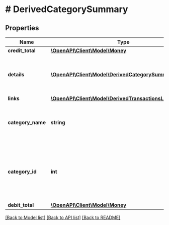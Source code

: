 # # DerivedCategorySummary

## Properties

Name | Type | Description | Notes
------------ | ------------- | ------------- | -------------
**credit_total** | [**\OpenAPI\Client\Model\Money**](Money.md) |  | [optional]
**details** | [**\OpenAPI\Client\Model\DerivedCategorySummaryDetails[]**](DerivedCategorySummaryDetails.md) | Credit and debit summary per date.&lt;br&gt;&lt;br&gt;&lt;b&gt;Applicable containers&lt;/b&gt;: creditCard, bank, investment&lt;br&gt; | [optional] [readonly]
**links** | [**\OpenAPI\Client\Model\DerivedTransactionsLinks**](DerivedTransactionsLinks.md) |  | [optional]
**category_name** | **string** | The name of the category.&lt;br&gt;&lt;br&gt;&lt;b&gt;Applicable containers&lt;/b&gt;: creditCard, bank, investment&lt;br&gt; | [optional] [readonly]
**category_id** | **int** | Id of the category. This information is provided by transactions/categories service.&lt;br&gt;&lt;br&gt;&lt;b&gt;Applicable containers&lt;/b&gt;: creditCard, bank, investment&lt;br&gt; | [optional] [readonly]
**debit_total** | [**\OpenAPI\Client\Model\Money**](Money.md) |  | [optional]

[[Back to Model list]](../../README.md#models) [[Back to API list]](../../README.md#endpoints) [[Back to README]](../../README.md)
